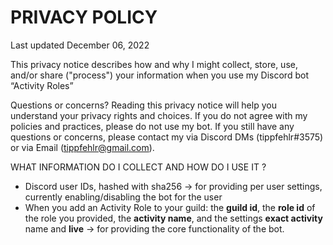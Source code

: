 # PRIVACY POLICY

Last updated December 06, 2022

This privacy notice describes how and why I might collect, store, use, and/or share ("process") your information when you use my Discord bot “Activity Roles”

Questions or concerns? Reading this privacy notice will help you understand your privacy rights and choices. If you do not agree with my policies and practices, please do not use my bot. If you still have any questions or concerns, please contact my via Discord DMs (tippfehlr#3575) or via Email (tippfehlr@gmail.com).

WHAT INFORMATION DO I COLLECT AND HOW DO I USE IT ?
 - Discord user IDs, hashed with sha256 -> for providing per user settings, currently enabling/disabling the bot for the user
 - When you add an Activity Role to your guild: the **guild id**, the **role id** of the role you provided, the **activity name**, and the settings **exact activity** name and **live** -> for providing the core functionality of the bot.
